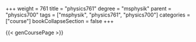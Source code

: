 +++
weight = 761
title = "physics761"
degree = "msphysik"
parent = "physics700"
tags = ["msphysik", "physics761", "physics700"]
categories = ["course"]
bookCollapseSection = false
+++

{{< genCoursePage >}}
